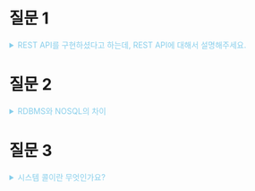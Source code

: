 # 질문 1

<details><summary style="color:skyblue">REST API를 구현하셨다고 하는데, REST API에 대해서 설명해주세요.</summary>
<p>

> REST(Representational State Transfer) API

* REST 라는 아키텍처 스타일을 따르는 API
* REST API는 REST 원칙에 따라서 구현된 API
  
**REST 원칙**
1. 균일한 인터페이스(UniFormed Interface)
2. 무상태(Stateless)
3. 계층화 시스템
4. 클라이언트에서 캐시 가능
5. 클라이언트 - 서버 아키텍처

* HTTP 메서드를 사용햎서 연산을 수행(행위에 대한 표현)

<details><summary style="color:skyblue">꼬리 질문 1 - 상태코드의 역할은 무엇인가요?</summary>
<p>

</p>
</details>

<details><summary style="color:skyblue">꼬리 질문 2 - RESTful API의 URI는 어떤 것을 의미하는지?</summary>
<p>

* 특정 자원을 나타낸다.
* 버전 관리 : `/v1/users`와 같은 식으로 api의 버전을 나타낸다.
* 계층적 구조 : uri의 계층적 구조를 통해 자원 간의 관계를 나타낸다
</p>
</details>


</p>
</details>

# 질문 2

<details><summary style="color:skyblue">RDBMS와 NOSQL의 차이</summary>
<p>
RDBMS(관계형 데이터베이스 관리 시스템) : 데이터를 테이블 형태로 저장, 각 테이블은 고유한 키를 가진 행과 열로 구성됨

NoSQL : 다양한 형태로 데이터를 저장

* 스키마 
  * RDBMS : 고정된 스키마를 가짐. 미리 정의해야함
  * NoSQL : 스키마 없이 데이터 저장 가능

* 확장성
  * RDBMS : 수직 확장(Scale UP)을 대부분 지원, 하나의 서버 성능에 대한 지원이 대부분
  * NoSQL : 수평 확장(Scale Out)을 지원, 여러 서버에 분산 시키는 형태

* 트랜잭션
  * RDBMS : ACID 트랜잭션 지원
  * NoSQL : 트랜잭션 지원 X

* 쿼리
  * RDBMS : SQL을 사용하여 데이터를 쿼리
  * NoSQL : 고유의 쿼리 방식 사용

<details><summary style="color:skyblue">꼬리 질문 1 - NoSQL의 적합한 사용 사례와 RDBMS와 비교한 장점?</summary>
<p>

* 빅 데이터 - 비정형 데이터를 빠르게 쓰고 읽을 수 있음
* 유연한 스키마, 수평적 확장, 빠른 읽기/쓰기 성능
* 다양한 데이터 형태 제공

</p>
</details>


</p>
</details>



# 질문 3

<details><summary style="color:skyblue">시스템 콜이란 무엇인가요?</summary>
<p>

> 운영 체제의 커널이 제공하는 서비스에 대해 응용 프로그램의 요청에 따라 커널에 접근하기 위해 제공하는 인터페이스

* 사용자 공간(응용 프로그램)에서 하드웨어 자원에 접근할 수 있게 만드는 인터페이스(커널)
* 파일 조작, 프로세스 관리, 메모리 관리, 네트워크 통신 등 다양한 작업을 수행할 수 있음
* 핵심 가치 - **보안 및 추상화**
  * 사용자 공간의 프로세스가 하드웨어 자원에 직접적인 접근을 할 경우 악의적인 의도가 있으면 문제가 발생할 수 있음.
  * 운영체제는 시스템 콜을 통해서 하드웨어의 접근에 대해서 제어 및 관리를 할 수 있다.

<details><summary style="color:skyblue">꼬리 질문 1 - 시스템 콜의 몇가지 예시를 들어주세요.</summary>
<p>

1. 파일 열기 - `open()` 시스템 콜

2. 파일 닫기 - `close()` 시스템 콜
   
3. 파일에서 데이터 읽기 - `read()` 시스템 콜

</p>
</details>

<details><summary style="color:skyblue">꼬리 질문 2 - 커널이란 무엇인가요?</summary>
<p>

> 운영체제의 핵심 부분으로 하드웨어와 소프트웨어 사이의 중재자 역할, 하드웨어와 소프트웨어 간 인터페이스이다.

* 커널 공간에서 실행, 전체 시스템의 동작과 안정성을 관리
* 다양한 기능을 제공
  * 프로세스 관리
  * 메모리 관리
  * 파일 시스템 관리
  * 장치 드라이버 인터페이스
  * 네트워킹
  * 시스템 콜 인터페이스

</p>
</details>

<details><summary style="color:skyblue">꼬리 질문 3 - 커널과 시스템 콜의 차이</summary>
<p>

* 시스템 콜은 응용 프로그램이 운영체제의 서비스를 요청하기 위한 인터페이스. 즉, 커널에 접근하기 위한 인터페이스
* 커널은 운영체제의 핵심으로 다양한 시스템 서비스와 하드웨어 자원 관리 기능을 포함하고 있음.

요약하면, **시스템 콜**은 문을 열어주는 열쇠이고, **커널**은 문 뒤에 있는 방과 같은 역할이다.

</p>
</details>

<details><summary style="color:skyblue">꼬리 질문 4 - 컨텍스트 스위칭</summary>
<p>

* 시스템 함수 vs 사용자 정의 함수

</p>
</details>

</p>
</details>
